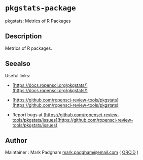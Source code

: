 # `pkgstats-package`

pkgstats: Metrics of R Packages


## Description

Metrics of R packages.


## Seealso

Useful links:
   

*   [https://docs.ropensci.org/pkgstats/](https://docs.ropensci.org/pkgstats/)   

*   [https://github.com/ropensci-review-tools/pkgstats](https://github.com/ropensci-review-tools/pkgstats)   

*  Report bugs at [https://github.com/ropensci-review-tools/pkgstats/issues](https://github.com/ropensci-review-tools/pkgstats/issues)


## Author

Maintainer : Mark Padgham mark.padgham@email.com ( [ORCID](https://orcid.org/0000-0003-2172-5265) )


